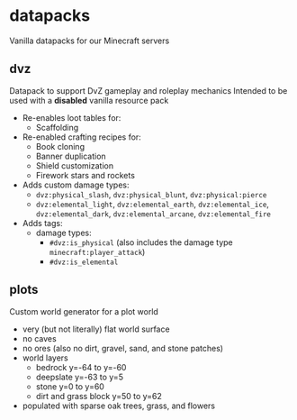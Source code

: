 # datapacks
Vanilla datapacks for our Minecraft servers

## dvz
Datapack to support DvZ gameplay and roleplay mechanics
Intended to be used with a **disabled** vanilla resource pack
- Re-enables loot tables for:
	- Scaffolding
- Re-enabled crafting recipes for:
	- Book cloning
	- Banner duplication
	- Shield customization
	- Firework stars and rockets
- Adds custom damage types:
	- `dvz:physical_slash`, `dvz:physical_blunt`, `dvz:physical:pierce`
	- `dvz:elemental_light`, `dvz:elemental_earth`, `dvz:elemental_ice`, `dvz:elemental_dark`, `dvz:elemental_arcane`, `dvz:elemental_fire`
- Adds tags:
	- damage types:
		- `#dvz:is_physical` (also includes the damage type `minecraft:player_attack`)
		- `#dvz:is_elemental`

## plots
Custom world generator for a plot world
- very (but not literally) flat world surface
- no caves
- no ores (also no dirt, gravel, sand, and stone patches)
- world layers
  - bedrock y=-64 to y=-60
  - deepslate y=-63 to y=5
  - stone y=0 to y=60
  - dirt and grass block y=50 to y=62
- populated with sparse oak trees, grass, and flowers

